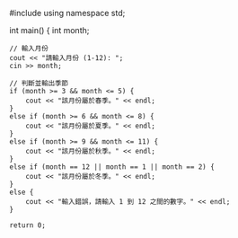 #include <iostream>
using namespace std;

int main() {
    int month;

    // 輸入月份
    cout << "請輸入月份 (1-12): ";
    cin >> month;

    // 判斷並輸出季節
    if (month >= 3 && month <= 5) {
        cout << "該月份屬於春季。" << endl;
    }
    else if (month >= 6 && month <= 8) {
        cout << "該月份屬於夏季。" << endl;
    }
    else if (month >= 9 && month <= 11) {
        cout << "該月份屬於秋季。" << endl;
    }
    else if (month == 12 || month == 1 || month == 2) {
        cout << "該月份屬於冬季。" << endl;
    }
    else {
        cout << "輸入錯誤，請輸入 1 到 12 之間的數字。" << endl;
    }

    return 0;
